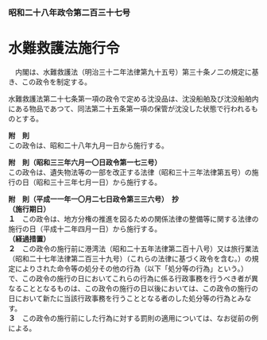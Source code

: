 ### 昭和二十八年政令第二百三十七号  
# 水難救護法施行令  
　内閣は、水難救護法（明治三十二年法律第九十五号）第三十条ノ二の規定に基き、この政令を制定する。  
  
水難救護法第二十七条第一項の政令で定める沈没品は、沈没船舶及び沈没船舶内にある物品であつて、同法第二十五条第一項の保管が沈没した状態で行われるものとする。  
  
**附　則**  
この政令は、昭和二十八年九月一日から施行する。  
  
**附　則（昭和三三年六月一〇日政令第一七三号）**  
この政令は、遺失物法等の一部を改正する法律（昭和三十三年法律第五号）の施行の日（昭和三十三年七月一日）から施行する。  
  
**附　則（平成一一年一〇月二七日政令第三三六号）　抄**  
**（施行期日）**  
**１**　この政令は、地方分権の推進を図るための関係法律の整備等に関する法律の施行の日（平成十二年四月一日）から施行する。  
**（経過措置）**  
**２**　この政令の施行前に港湾法（昭和二十五年法律第二百十八号）又は旅行業法（昭和二十七年法律第二百三十九号）（これらの法律に基づく政令を含む。）の規定によりされた命令等の処分その他の行為（以下「処分等の行為」という。）で、この政令の施行の日においてこれらの行為に係る行政事務を行うべき者が異なることとなるものは、この政令の施行の日以後においては、この政令の施行の日において新たに当該行政事務を行うこととなる者のした処分等の行為とみなす。  
**３**　この政令の施行前にした行為に対する罰則の適用については、なお従前の例による。  
  
